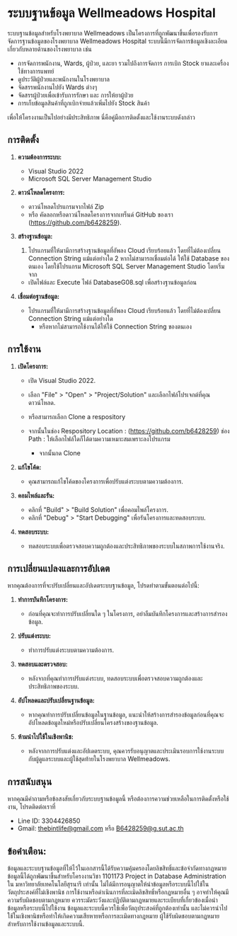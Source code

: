 # ระบบฐานข้อมูล Wellmeadows Hospital 
ระบบฐานข้อมูลสำหรับโรงพยาบาล Wellmeadows เป็นโครงการที่ถูกพัฒนาขึ้นเพื่อรองรับการจัดการฐานข้อมูลของโรงพยาบาล Wellmeadows Hospital ระบบนี้มีการจัดการข้อมูลเชิงละเอียดเกี่ยวกับหลายด้านของโรงพยาบาล เช่น 
- การจัดการพนักงาน, Wards, ผู้ป่วย, และยา รวมไปถึงการจัดการ การเบิก Stock ยาและเครื่องใช้ทางการแพทย์
- ดูประวัติผู้ป่วยและพนักงานในโรงพยาบาล
- จัดสรรพนักงานไปยัง Wards ต่างๆ
- จัดสรรผู้ป่วยเพื่อเข้ารับการรักษา และ การให้ยาผู้ป่วย
- การเก็บข้อมูลสินค้าที่ถูกเบิกจ่ายแล้วเพิ่มไปยัง Stock สินค้า

เพื่อให้โครงงานเป็นไปอย่างมีประสิทธิภาพ นี่คือคู่มือการติดตั้งและใช้งานระบบดังกล่าว



## การติดตั้ง

1. **ความต้องการระบบ:**
   - Visual Studio 2022
   - Microsoft SQL Server Management Studio

2. **ดาวน์โหลดโครงการ:**
   - ดาวน์โหลดโปรแกรมจากไฟล์ Zip
   - หรือ คัดลอกหรือดาวน์โหลดโครงการจากเทร็นด์ GitHub ของเรา (https://github.com/b6428259). 

3. **สร้างฐานข้อมูล:**
   1. โปรแกรมที่ให้มามีการสร้างฐานข้อมูลที่อัพลง Cloud เรียบร้อยแล้ว โดยที่ไม่ต้องเปลี่ยน Connection String แม้แต่อย่างใด
   2 หากไม่สามารถเชื่อมต่อได้ ให้ใช้ Database ของตนเอง โดยใช้โปรแกรม Microsoft SQL Server Management Studio โดยเริ่มจาก
     - เปิดไฟล์และ Execute ไฟล์ DatabaseG08.sql เพื่อสร้างฐานข้อมูลก่อน


4. **เชื่อมต่อฐานข้อมูล:**
   - โปรแกรมที่ให้มามีการสร้างฐานข้อมูลที่อัพลง Cloud เรียบร้อยแล้ว โดยที่ไม่ต้องเปลี่ยน Connection String แม้แต่อย่างใด
      - หรือหากไม่สามารถใช้งานได้ให้ใช้ Connection String ของตนเอง



## การใช้งาน

1. **เปิดโครงการ:**
   - เปิด Visual Studio 2022.
   - เลือก "File" > "Open" > "Project/Solution" และเลือกไฟล์โปรเจกต์ที่คุณดาวน์โหลด.

   - หรือสามารถเลือก Clone a respository
   - จากนั้นในช่อง Respository Location : (https://github.com/b6428259)
                       ช่อง Path : ให้เลือกไฟล์ใดก็ได้ตามความเหมาะสมเพราะลงโปรแกรม
      - จากนั้นกด Clone 

2. **แก้ไขโค้ด:**
   - คุณสามารถแก้ไขโค้ดของโครงการเพื่อปรับแต่งระบบตามความต้องการ.

3. **คอมไพล์และรัน:**
   - คลิกที่ "Build" > "Build Solution" เพื่อคอมไพล์โครงการ.
   - คลิกที่ "Debug" > "Start Debugging" เพื่อรันโครงการและทดสอบระบบ.

4. **ทดสอบระบบ:**
   - ทดสอบระบบเพื่อตรวจสอบความถูกต้องและประสิทธิภาพของระบบในสภาพการใช้งานจริง.



## การเปลี่ยนแปลงและการอัปเดต
หากคุณต้องการที่จะปรับเปลี่ยนและอัปเดตระบบฐานข้อมูล, โปรดทำตามขั้นตอนต่อไปนี้:

1. **ทำการบันทึกโครงการ:**
   - ก่อนที่คุณจะทำการปรับเปลี่ยนใด ๆ ในโครงการ, อย่าลืมบันทึกโครงการและสร้างการสำรองข้อมูล.

2. **ปรับแต่งระบบ:**
   - ทำการปรับแต่งระบบตามความต้องการ.

3. **ทดสอบและตรวจสอบ:**
   - หลังจากที่คุณทำการปรับแต่งระบบ, ทดสอบระบบเพื่อตรวจสอบความถูกต้องและประสิทธิภาพของระบบ.

4. **อัปโหลดและปรับเปลี่ยนฐานข้อมูล:**
   - หากคุณทำการปรับเปลี่ยนข้อมูลในฐานข้อมูล, แนะนำให้สร้างการสำรองข้อมูลก่อนที่คุณจะอัปโหลดข้อมูลใหม่หรือปรับเปลี่ยนโครงสร้างของฐานข้อมูล.

5. **ห้ามนำไปใช้ในเชิงพานิช:**
   - หลังจากการปรับแต่งและอัปเดตระบบ, คุณควรรับอนุญาตและประเมินรอบการใช้งานระบบกับผู้ดูแลระบบและผู้ใช้สุดท้ายในโรงพยาบาล Wellmeadows.



## การสนับสนุน
หากคุณมีคำถามหรือข้อสงสัยเกี่ยวกับระบบฐานข้อมูลนี้ หรือต้องการความช่วยเหลือในการติดตั้งหรือใช้งาน, โปรดติดต่อเราที่
   - Line ID: 3304426850 
   - Gmail: thebintlife@gmail.com หรือ B6428259@g.sut.ac.th



## ข้อคำเตือน: 
   ข้อมูลและระบบฐานข้อมูลที่ให้ไว้ในเอกสารนี้ได้รับความคุ้มครองโดยลิขสิทธิ์และข้อจำกัดทางกฎหมาย ข้อมูลนี้ได้ถูกพัฒนาขึ้นสำหรับโครงงานวิชา  1101173 Project in Database Administration ใน มหาวิทยาลัยเทคโนโลยีสุรนารี เท่านั้น ไม่ได้มีการอนุญาตให้นำข้อมูลหรือระบบนี้ไปใช้ในวัตถุประสงค์ที่ไม่เชิงพานิช การใช้งานหรือดำเนินการที่ละเมิดลิขสิทธิ์หรือกฎหมายอื่น ๆ อาจทำให้คุณมีความรับผิดชอบตามกฎหมาย ควรระมัดระวังและปฏิบัติตามกฎหมายและระเบียบที่เกี่ยวข้องเมื่อนำข้อมูลหรือระบบนี้ไปใช้งาน ข้อมูลและระบบนี้ควรใช้เพื่อวัตถุประสงค์ที่ถูกต้องเท่านั้น และไม่ควรนำไปใช้ในเชิงพานิชหรือทำให้เกิดความเสียหายหรือการละเมิดทางกฎหมาย ผู้ใช้รับผิดชอบตามกฎหมายสำหรับการใช้งานข้อมูลและระบบนี้.